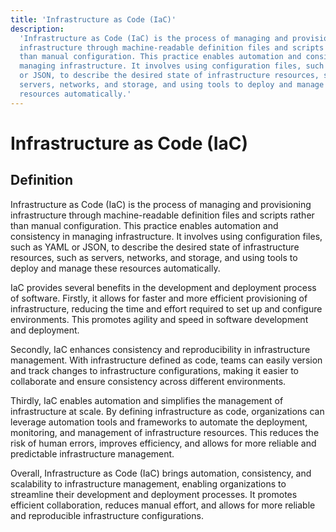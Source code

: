 ```yaml
---
title: 'Infrastructure as Code (IaC)'
description:
  'Infrastructure as Code (IaC) is the process of managing and provisioning
  infrastructure through machine-readable definition files and scripts rather
  than manual configuration. This practice enables automation and consistency in
  managing infrastructure. It involves using configuration files, such as YAML
  or JSON, to describe the desired state of infrastructure resources, such as
  servers, networks, and storage, and using tools to deploy and manage these
  resources automatically.'
---
```


# Infrastructure as Code (IaC)

## Definition

Infrastructure as Code (IaC) is the process of managing and provisioning
infrastructure through machine-readable definition files and scripts rather than
manual configuration. This practice enables automation and consistency in
managing infrastructure. It involves using configuration files, such as YAML or
JSON, to describe the desired state of infrastructure resources, such as
servers, networks, and storage, and using tools to deploy and manage these
resources automatically.

IaC provides several benefits in the development and deployment process of
software. Firstly, it allows for faster and more efficient provisioning of
infrastructure, reducing the time and effort required to set up and configure
environments. This promotes agility and speed in software development and
deployment.

Secondly, IaC enhances consistency and reproducibility in infrastructure
management. With infrastructure defined as code, teams can easily version and
track changes to infrastructure configurations, making it easier to collaborate
and ensure consistency across different environments.

Thirdly, IaC enables automation and simplifies the management of infrastructure
at scale. By defining infrastructure as code, organizations can leverage
automation tools and frameworks to automate the deployment, monitoring, and
management of infrastructure resources. This reduces the risk of human errors,
improves efficiency, and allows for more reliable and predictable infrastructure
management.

Overall, Infrastructure as Code (IaC) brings automation, consistency, and
scalability to infrastructure management, enabling organizations to streamline
their development and deployment processes. It promotes efficient collaboration,
reduces manual effort, and allows for more reliable and reproducible
infrastructure configurations.
